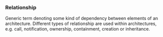 ### Relationship

Generic term denoting some kind of dependency between elements of
an architecture. Different types of relationship are used within
architectures, e.g. call, notification, ownership, containment,
creation or inheritance.


